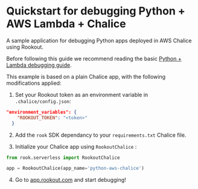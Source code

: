# Quickstart for debugging Python + AWS Lambda + Chalice

A sample application for debugging Python apps deployed in AWS Chalice using Rookout.

Before following this guide we recommend reading the basic [Python + Lambda debugging guide](https://github.com/Rookout/deployment-examples/blob/master/python-aws-lambda/README.md).

This example is based on a plain Chalice app, with the following modifications applied:

1. Set your Rookout token as an environment variable in `.chalice/config.json`:

```json
"environment_variables": {
    "ROOKOUT_TOKEN": "<token>"
  }
```

2. Add the `rook` SDK dependancy to your `requirements.txt` Chalice file.

3. Initialize your Chalice app using `RookoutChalice` :

```python
from rook.serverless import RookoutChalice

app = RookoutChalice(app_name='python-aws-chalice')
```

4. Go to [app.rookout.com](https://app.rookout.com) and start debugging!